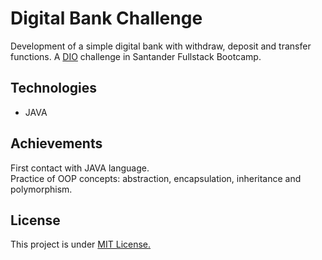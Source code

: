 <h1>Digital Bank Challenge</h1>
<p>Development of a simple digital bank with withdraw, deposit and transfer functions. A <a href="https://web.dio.me/home" target="_blank">DIO</a> challenge in Santander Fullstack Bootcamp.</p>
<h2>Technologies</h2>
<ul><li>JAVA</li></ul>
<h2>Achievements</h2>
<p>First contact with JAVA language.<br>
Practice of OOP concepts: abstraction, encapsulation, inheritance and polymorphism.</p>
<h2>License</h2>
<p>This project is under <a href="https://github.com/marcelofgaraujo/dio_DigitalBank/blob/master/LICENSE.md">MIT License.</a></p>
